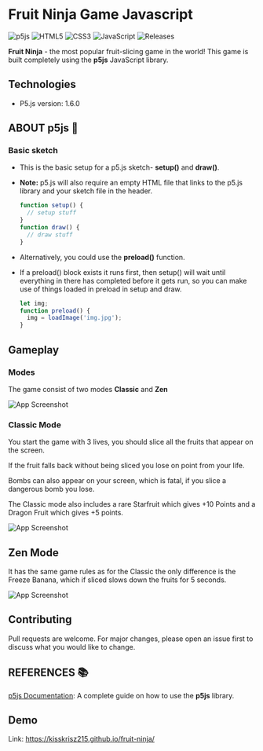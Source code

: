 
# Fruit Ninja Game Javascript
![p5js](https://img.shields.io/badge/p5.js-ED225D?style=for-the-badge&logo=p5.js&logoColor=FFFFFF)
![HTML5](https://img.shields.io/badge/html5-%23E34F26.svg?style=for-the-badge&logo=html5&logoColor=white)
![CSS3](https://img.shields.io/badge/css3-%231572B6.svg?style=for-the-badge&logo=css3&logoColor=white)
![JavaScript](https://img.shields.io/badge/javascript-%23323330.svg?style=for-the-badge&logo=javascript&logoColor=%23F7DF1E)
  <img alt="Releases" src="https://img.shields.io/github/repo-size/KissKrisz215/fruitninja14" />

**Fruit Ninja** - the most popular fruit-slicing game in the world! This game is built completely using the **p5js** JavaScript library.

## Technologies

* P5.js version: 1.6.0

## ABOUT p5js :speech_balloon:

### Basic sketch
  - This is the basic setup for a p5.js sketch- **setup()** and **draw()**. 
  - **Note:** p5.js will also require an empty HTML file that links to the p5.js library and your sketch file in the header.

    ```javascript
    function setup() {
      // setup stuff
    }
    function draw() {
      // draw stuff
    }
    ```
    
  - Alternatively, you could use the **preload()** function. 
  - If a preload() block exists it runs first, then setup() will wait until everything in there has completed before it gets run, so you can make use of things loaded in preload in setup and draw.
  
    ```javascript
    let img;
    function preload() {
      img = loadImage('img.jpg');
    }
    ```

    
## Gameplay

### Modes

The game consist of two modes **Classic** and **Zen**

![App Screenshot](/assets/img/screenshots/gif3.gif)

### Classic Mode

You start the game with 3 lives, you should slice all the fruits that appear on the screen.

If the fruit falls back without being sliced you lose on point from your life.

Bombs can also appear on your screen, which is fatal, if you slice a dangerous bomb you lose.

The Classic mode also includes a rare Starfruit which gives +10 Points and a Dragon Fruit which gives +5 points.

![App Screenshot](/assets/img/screenshots/gif1.gif)

## Zen Mode

It has the same game rules as for the Classic the only difference is the Freeze Banana,
which if sliced slows down the fruits for 5 seconds.

![App Screenshot](/assets/img/screenshots/gif2.gif)

## Contributing

Pull requests are welcome. For major changes, please open an issue first
to discuss what you would like to change.

## REFERENCES :books:
[p5js Documentation](https://p5js.org/): A complete guide on how to use the **p5js** library.

## Demo

Link: https://kisskrisz215.github.io/fruit-ninja/
